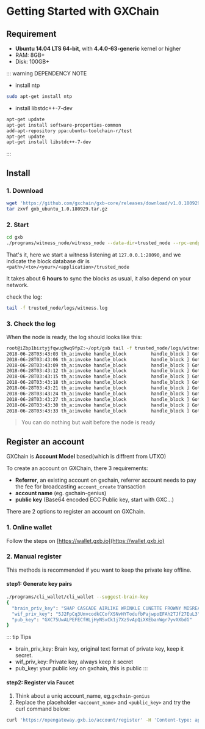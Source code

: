 # Getting Started with GXChain

## Requirement

- **Ubuntu 14.04 LTS 64-bit**, with **4.4.0-63-generic** kernel or higher
- RAM: 8GB+
- Disk: 100GB+

::: warning DEPENDENCY NOTE

* install ntp
``` bash
sudo apt-get install ntp
```

* install libstdc++-7-dev
```bash
apt-get update
apt-get install software-properties-common
add-apt-repository ppa:ubuntu-toolchain-r/test
apt-get update
apt-get install libstdc++-7-dev
```
:::

## Install

### 1. Download

``` bash
wget 'https://github.com/gxchain/gxb-core/releases/download/v1.0.180929/gxb_ubuntu_1.0.180929.tar.gz' -O gxb_ubuntu_1.0.180929.tar.gz
tar zxvf gxb_ubuntu_1.0.180929.tar.gz
```
### 2. Start

``` bash
cd gxb
./programs/witness_node/witness_node --data-dir=trusted_node --rpc-endpoint="127.0.0.1:28090" &
```

That's it, here we start a witness listening at `127.0.0.1:28090`, and we indicate the block database dir is `<path>/<to>/<your>/<application>/trusted_node`

It takes about **6 hours** to sync the blocks as usual, it also depend on your network.

check the log:

``` bash
tail -f trusted_node/logs/witness.log
```

### 3. Check the log

When the node is ready, the log should looks like this:

``` bash
root@iZbp1biztyjfqwug9wq9fpZ:~/opt/gxb tail -f trusted_node/logs/witness.log
2018-06-28T03:43:03 th_a:invoke handle_block         handle_block ] Got block: #10731531 time: 2018-06-28T03:43:03 latency: 60 ms from: miner11  irreversible: 10731513 (-18)			application.cpp:489
2018-06-28T03:43:06 th_a:invoke handle_block         handle_block ] Got block: #10731532 time: 2018-06-28T03:43:06 latency: 16 ms from: taffy  irreversible: 10731515 (-17)			application.cpp:489
2018-06-28T03:43:09 th_a:invoke handle_block         handle_block ] Got block: #10731533 time: 2018-06-28T03:43:09 latency: 49 ms from: david12  irreversible: 10731515 (-18)			application.cpp:489
2018-06-28T03:43:12 th_a:invoke handle_block         handle_block ] Got block: #10731534 time: 2018-06-28T03:43:12 latency: 42 ms from: miner6  irreversible: 10731516 (-18)			application.cpp:489
2018-06-28T03:43:15 th_a:invoke handle_block         handle_block ] Got block: #10731535 time: 2018-06-28T03:43:15 latency: 10 ms from: sakura  irreversible: 10731516 (-19)			application.cpp:489
2018-06-28T03:43:18 th_a:invoke handle_block         handle_block ] Got block: #10731536 time: 2018-06-28T03:43:18 latency: 57 ms from: miner9  irreversible: 10731517 (-19)			application.cpp:489
2018-06-28T03:43:21 th_a:invoke handle_block         handle_block ] Got block: #10731537 time: 2018-06-28T03:43:21 latency: 56 ms from: robin-green  irreversible: 10731517 (-20)			application.cpp:489
2018-06-28T03:43:24 th_a:invoke handle_block         handle_block ] Got block: #10731538 time: 2018-06-28T03:43:24 latency: 17 ms from: kairos  irreversible: 10731522 (-16)			application.cpp:489
2018-06-28T03:43:27 th_a:invoke handle_block         handle_block ] Got block: #10731539 time: 2018-06-28T03:43:27 latency: 21 ms from: dennis1  irreversible: 10731524 (-15)			application.cpp:489
2018-06-28T03:43:30 th_a:invoke handle_block         handle_block ] Got block: #10731540 time: 2018-06-28T03:43:30 latency: 17 ms from: aaron  irreversible: 10731524 (-16)			application.cpp:489
2018-06-28T03:43:33 th_a:invoke handle_block         handle_block ] Got block: #10731541 time: 2018-06-28T03:43:33 latency: 23 ms from: caitlin  irreversible: 10731526 (-15)			application.cpp:489
```

> You can do nothing but wait before the node is ready

## Register an account

GXChain is **Account Model** based(which is diffrent from UTXO)

To create an account on GXChain,  there 3 requirements:
- **Referrer**, an existing account on gxchain, referrer account needs to pay the fee for broadcasting `account_create` transaction
- **account name** (eg. gxchain-genius)
- **public key** (Base64 encoded ECC Public key, start with GXC...)

There are 2 options to register an account on GXChain.

### 1. Online wallet

Follow the steps on [https://wallet.gxb.io](https://wallet.gxb.io)

### 2. Manual register

This methods is recommended if you want to keep the private key offline.

#### step1: Generate key pairs

``` bash
./programs/cli_wallet/cli_wallet --suggest-brain-key
{
  "brain_priv_key": "SHAP CASCADE AIRLIKE WRINKLE CUNETTE FROWNY MISREAD MOIST HANDSET COLOVE EMOTION UNSPAN SEAWARD HAGGIS TEENTY NARRAS",
  "wif_priv_key": "5J2FpCq3UmvcodkCCofXSNvHYTodufbPajwpoEFAh2TJf27EuL3",
  "pub_key": "GXC75UwALPEFECfHLjHyNSxCk1j7XzSvApQiXKEbanWgr7yvXXbdG"
}
```

::: tip Tips
- brain_priv_key: Brain key, original text format of private key, keep it secret.
- wif_priv_key: Private key, always keep it secret
- pub_key: your public key on gxchain, this is public
:::

####  step2: Register via Faucet

1. Think about a uniq account_name, eg.`gxchain-genius`
2. Replace the placeholder `<account_name>` and `<public_key>` and try the curl command below:

``` bash
curl 'https://opengateway.gxb.io/account/register' -H 'Content-type: application/json' -H 'Accept: application/json’ -d ‘{“account”:{“name”:”<account_name>”,”owner_key”:”<public_key>”,”active_key”:”<public_key>”,”memo_key”:”<public_key>”,”refcode”:null,”referrer”:null}}’
```
